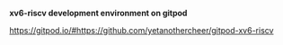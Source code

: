 **xv6-riscv development environment on gitpod**

https://gitpod.io/#https://github.com/yetanothercheer/gitpod-xv6-riscv
